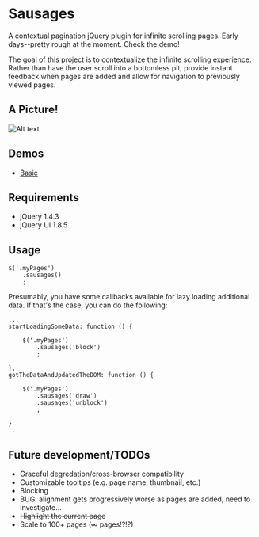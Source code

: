 Sausages
===========

A contextual pagination jQuery plugin for infinite scrolling pages. Early days--pretty rough at the moment. Check the demo!

The goal of this project is to contextualize the infinite scrolling experience. Rather than have the user scroll into a bottomless pit, provide instant feedback when pages are added and allow for navigation to previously viewed pages.

A Picture!
--------------

![Alt text](http://s3.amazonaws.com/forrst-production/posts/snaps/39102/original.png?1289710907)

Demos
--------------

- [Basic](http://christophercliff.github.com/lazypages/demos/basic.html "Basic")

Requirements
-------------

- jQuery 1.4.3
- jQuery UI 1.8.5

Usage
-------------

    $('.myPages')
        .sausages()
        ;

Presumably, you have some callbacks available for lazy loading additional data. If that's the case, you can do the following:

    ...
    startLoadingSomeData: function () {
    
        $('.myPages')
            .sausages('block')
            ;
    
    },
    gotTheDataAndUpdatedTheDOM: function () {
    
        $('.myPages')
            .sausages('draw')
            .sausages('unblock')
            ;
        
    }
    ...

Future development/TODOs
-------------

- Graceful degredation/cross-browser compatibility
- Customizable tooltips (e.g. page name, thumbnail, etc.)
- Blocking
- BUG: alignment gets progressively worse as pages are added, need to investigate...
- <strike>Highlight the current page</strike>
- Scale to 100+ pages (&#8734; pages!?!?)